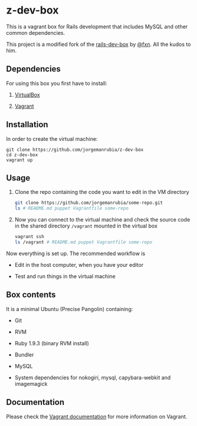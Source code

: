 # z-dev-box

This is a vagrant box for Rails development that includes MySQL and other common dependencies.

This project is a modified fork of the [rails-dev-box](https://github.com/rails/rails-dev-box) by [@fxn](https://github.com/fxn). All the kudos to him.

## Dependencies

For using this box you first have to install:

1. [VirtualBox](https://www.virtualbox.org)

2. [Vagrant](http://vagrantup.com)

## Installation

In order to create the virtual machine:

    git clone https://github.com/jorgemanrubia/z-dev-box
    cd z-dev-box
    vagrant up

## Usage

1. Clone the repo containing the code you want to edit in the VM directory

    ```bash
    git clone https://github.com/jorgemanrubia/some-repo.git
    ls # README.md puppet Vagrantfile some-repo
    ```

2. Now you can connect to the virtual machine and check the source code in the shared directory `/vagrant` mounted in the virtual box

    ```bash
    vagrant ssh 
    ls /vagrant # README.md puppet Vagrantfile some-repo
    ```

Now everything is set up. The recommended workflow is

* Edit in the host computer, when you have your editor

* Test and run things in the virtual machine

## Box contents

It is a minimal Ubuntu (Precise Pangolin) containing:

* Git

* RVM

* Ruby 1.9.3 (binary RVM install)

* Bundler

* MySQL

* System dependencies for nokogiri, mysql, capybara-webkit and imagemagick

## Documentation

Please check the [Vagrant documentation](http://vagrantup.com/v1/docs/index.html) for more information on Vagrant.
